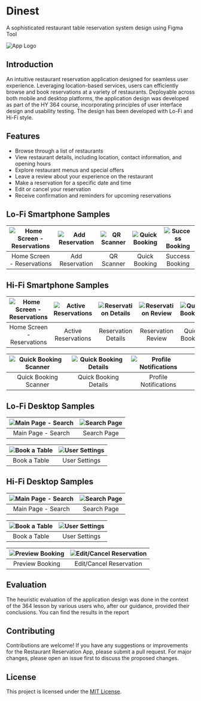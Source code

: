 # Dinest

A sophisticated restaurant table reservation system design using Figma Tool

![App Logo](Hi-Fi/Logo.png)


## Introduction


An intuitive restaurant reservation application designed for seamless user experience. Leveraging location-based services, users can efficiently browse and book reservations at a variety of restaurants. Deployable across both mobile and desktop platforms, the application design was developed as part of the HY 364 course, incorporating principles of user interface design and usability testing. The design has been developed with Lo-Fi and Hi-Fi style.


## Features


- Browse through a list of restaurants
- View restaurant details, including location, contact information, and opening hours
- Explore restaurant menus and special offers
- Leave a review about your experience on the restaurant
- Make a reservation for a specific date and time
- Edit or cancel your reservation
- Receive confirmation and reminders for upcoming reservations


## Lo-Fi Smartphone Samples


| ![Home Screen - Reservations](Lo-Fi/01_Mobile_Reservations.png) | ![Add Reservation](Lo-Fi/02_Mobile_Add_Reservation.png) | ![QR Scanner](Lo-Fi/04_Mobile_QR_Scanner.png) | ![Quick Booking](Lo-Fi/05_Mobile_Quick_Booking.png) | ![Success Booking](Lo-Fi/06_Mobile_Success_Booking.png) |
|:---:|:---:|:---:|:---:|:---:|
| Home Screen - Reservations | Add Reservation | QR Scanner | Quick Booking | Success Booking |


## Hi-Fi Smartphone Samples


| ![Home Screen - Reservations](Hi-Fi/01_mobile_homepage_reservations.png) | ![Active Reservations](Hi-Fi/02_mobile_homepage_active_reservations.png) | ![Reservation Details](Hi-Fi/03_mobile_reservation_details.png) | ![Reservation Review](Hi-Fi/05_mobile_reservation_review.png) | ![Quick Booking](Hi-Fi/07_mobile_quick_booking.png) |
|:---:|:---:|:---:|:---:|:---:|
| Home Screen - Reservations | Active Reservations | Reservation Details | Reservation Review | Quick Booking |

| ![Quick Booking Scanner](Hi-Fi/08_mobile_quick_booking_scanner.png) | ![Quick Booking Details](Hi-Fi/09_mobile_quick_booking_details.png) | ![Profile Notifications](Hi-Fi/11_mobile_profile_notifications.png) | |
|:---:|:---:|:---:|---|
| Quick Booking Scanner | Quick Booking Details | Profile Notifications | |


## Lo-Fi Desktop Samples


| ![Main Page - Search](Lo-Fi/Main_Page_1.png) | ![Search Page](Lo-Fi/Search_Page.png) |
|:---:|:---:|
| Main Page - Search | Search Page |

| ![Book a Table](Lo-Fi/Book_A_Table.png) | ![User Settings](Lo-Fi/User_Settings.png) |
|:---:|:---:|
| Book a Table | User Settings |


## Hi-Fi Desktop Samples


| ![Main Page - Search](Hi-Fi/01_mainpage_search_places1.png) | ![Search Page](Hi-Fi/06_searchpage_places.png) |
|:---:|:---:|
| Main Page - Search | Search Page |

| ![Book a Table](Hi-Fi/07_book_table.png) | ![User Settings](Hi-Fi/10_user_settings.png) |
|:---:|:---:|
| Book a Table | User Settings |

| ![Preview Booking](Hi-Fi/08_preview_booking.png) | ![Edit/Cancel Reservation](Hi-Fi/13_user_reservations.png) |
|:---:|:---:|
| Preview Booking | Edit/Cancel Reservation |


## Evaluation
The heuristic evaluation of the application design was done in the context of the 364 lesson by various users who, after our guidance, provided their conclusions. You can find the results in the report


## Contributing


Contributions are welcome! If you have any suggestions or improvements for the Restaurant Reservation App, please submit a pull request. For major changes, please open an issue first to discuss the proposed changes.


## License


This project is licensed under the [MIT License](LICENSE).
